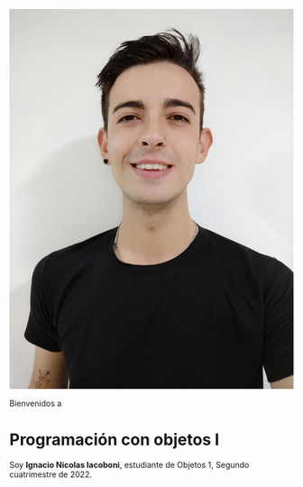 ![Logo UNAHUR](./assets/MiFoto.jpg)

Bienvenidos a
# Programación con objetos I

Soy **Ignacio Nicolas Iacoboni**, estudiante de Objetos 1, Segundo cuatrimestre de 2022. 
